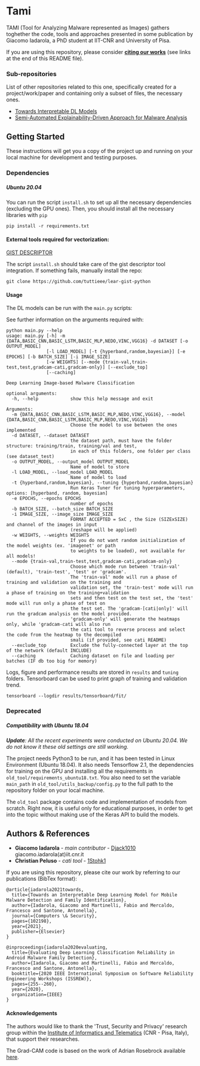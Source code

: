 # Tami

TAMI (Tool for Analyzing Malware represented as Images) gathers toghether the code, tools and approaches presented in some publication by 
Giacomo Iadarola, a PhD student at IIT-CNR and University of Pisa. 

If you are using this repository, please consider [**citing our works**](#publications) (see links at the end of this README file).

### Sub-repositories

List of other repositories related to this one, specifically created for a project/work/paper and containing only a subset of files, the necessary ones.

* [Towards Interpretable DL Models](https://github.com/Djack1010/towards_interpretable_DL_models)
* [Semi-Automated Explainability-Driven Approach for Malware Analysis](https://github.com/Djack1010/malware_img2smali)

## Getting Started

These instructions will get you a copy of the project up and running on your local machine for development and testing 
purposes.

### Dependencies

##### Ubuntu 20.04

You can run the script `install.sh` to set up all the necessary dependencies (excluding the GPU ones).
Then, you should install all the necessary libraries with `pip`
```
pip install -r requirements.txt 
```

#### External tools required for vectorization:

[GIST DESCRIPTOR](https://github.com/tuttieee/lear-gist-python)

The script `install.sh` should take care of the gist descriptor tool integration. If something fails, manually install
the repo:
```
git clone https://github.com/tuttieee/lear-gist-python
```

#### Usage

The DL models can be run with the `main.py` scripts:

See further information on the arguments required with:
```
python main.py --help
usage: main.py [-h] -m {DATA,BASIC_CNN,BASIC_LSTM,BASIC_MLP,NEDO,VINC,VGG16} -d DATASET [-o OUTPUT_MODEL] 
               [-l LOAD_MODEL] [-t {hyperband,random,bayesian}] [-e EPOCHS] [-b BATCH_SIZE] [-i IMAGE_SIZE] 
               [-w WEIGHTS] [--mode {train-val,train-test,test,gradcam-cati,gradcam-only}] [--exclude_top] 
               [--caching]

Deep Learning Image-based Malware Classification

optional arguments:
  -h, --help            show this help message and exit

Arguments:
  -m {DATA,BASIC_CNN,BASIC_LSTM,BASIC_MLP,NEDO,VINC,VGG16}, --model {DATA,BASIC_CNN,BASIC_LSTM,BASIC_MLP,NEDO,VINC,VGG16}
                        Choose the model to use between the ones implemented
  -d DATASET, --dataset DATASET
                        the dataset path, must have the folder structure: training/train, training/val and test,
                        in each of this folders, one folder per class (see dataset_test)
  -o OUTPUT_MODEL, --output_model OUTPUT_MODEL
                        Name of model to store
  -l LOAD_MODEL, --load_model LOAD_MODEL
                        Name of model to load
  -t {hyperband,random,bayesian}, --tuning {hyperband,random,bayesian}
                        Run Keras Tuner for tuning hyperparameters, options: [hyperband, random, bayesian]
  -e EPOCHS, --epochs EPOCHS
                        number of epochs
  -b BATCH_SIZE, --batch_size BATCH_SIZE
  -i IMAGE_SIZE, --image_size IMAGE_SIZE
                        FORMAT ACCEPTED = SxC , the Size (SIZExSIZE) and channel of the images in input 
                        (reshape will be applied)
  -w WEIGHTS, --weights WEIGHTS
                        If you do not want random initialization of the model weights (ex. 'imagenet' or path 
                        to weights to be loaded), not available for all models!
  --mode {train-val,train-test,test,gradcam-cati,gradcam-only}
                        Choose which mode run between 'train-val' (default), 'train-test', 'test' or 'gradcam'. 
                        The 'train-val' mode will run a phase of training and validation on the training and 
                        validation set, the 'train-test' mode will run a phase of training on the training+validation 
                        sets and then test on the test set, the 'test' mode will run only a phase of test on 
                        the test set. The 'gradcam-[cati|only]' will run the gradcam analysis on the model provided. 
                        'gradcam-only' will generate the heatmaps only, while 'gradcam-cati will also run 
                        the cati tool to reverse process and select the code from the heatmap to the decompiled 
                        smali (if provided, see cati README)
  --exclude_top         Exclude the fully-connected layer at the top of the network (default INCLUDE)
  --caching             Caching dataset on file and loading per batches (IF db too big for memory)
```

Logs, figure and performance results are stored in `results` and `tuning` folders.
Tensorboard can be used to print graph of training and validation trend.
```
tensorboard --logdir results/tensorboard/fit/
```

### Deprecated 

##### Compatibility with Ubuntu 18.04

_**Update**: All the recent experiments were conducted on Ubuntu 20.04. We do not know it these old settings are still 
working._

The project needs Python3 to be run, and it has been tested in Linux Environment (Ubuntu 18.04).
It also needs Tensorflow 2.1, the dependencies for training on the GPU and installing all the requirements in 
`old_tool/requirements_ubuntu18.txt`. You also need to set the variable `main_path` in `old_tool/utils_backup/config.py`
to the full path to the repository folder on your local machine.

The `old_tool` package contains code and implementation of models from scratch. Right now, it is useful only for 
educational purposes, in order to get into the topic without making use of the Keras API to build the models.

## Authors & References

* **Giacomo Iadarola** - *main contributor* - [Djack1010](https://github.com/Djack1010) giacomo.iadarola(at)iit.cnr.it
* **Christian Peluso** - *cati tool* - [1Stohk1](https://github.com/1Stohk1)

<a name="publications"></a>
If you are using this repository, please cite our work by referring to our publications (BibTex format):
```
@article{iadarola2021towards,
  title={Towards an Interpretable Deep Learning Model for Mobile Malware Detection and Family Identification},
  author={Iadarola, Giacomo and Martinelli, Fabio and Mercaldo, Francesco and Santone, Antonella},
  journal={Computers \& Security},
  pages={102198},
  year={2021},
  publisher={Elsevier}
}

@inproceedings{iadarola2020evaluating,
  title={Evaluating Deep Learning Classification Reliability in Android Malware Family Detection},
  author={Iadarola, Giacomo and Martinelli, Fabio and Mercaldo, Francesco and Santone, Antonella},
  booktitle={2020 IEEE International Symposium on Software Reliability Engineering Workshops (ISSREW)},
  pages={255--260},
  year={2020},
  organization={IEEE}
}
```

#### Acknowledgements

The authors would like to thank the 'Trust, Security and Privacy' research group within the [Institute of Informatics and Telematics](https://www.iit.cnr.it/) (CNR - Pisa, Italy), that support their researches.

The Grad-CAM code is based on the work of Adrian Rosebrock available [here](https://www.pyimagesearch.com/2020/03/09/grad-cam-visualize-class-activation-maps-with-keras-tensorflow-and-deep-learning/).
